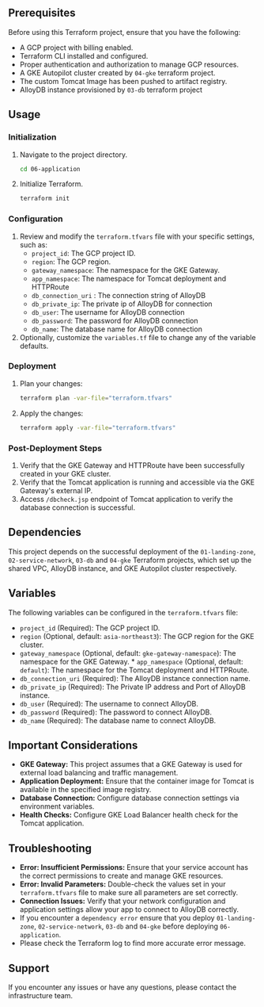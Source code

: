 
## Prerequisites

Before using this Terraform project, ensure that you have the following:

*   A GCP project with billing enabled.
*   Terraform CLI installed and configured.
*   Proper authentication and authorization to manage GCP resources.
*   A GKE Autopilot cluster created by `04-gke` terraform project.
*  The custom Tomcat Image has been pushed to artifact registry.
* AlloyDB instance provisioned by `03-db` terraform project

## Usage

### Initialization

1.  Navigate to the project directory.
    ```bash
    cd 06-application
    ```
2.  Initialize Terraform.
    ```bash
    terraform init
    ```

### Configuration

1.  Review and modify the `terraform.tfvars` file with your specific settings, such as:
    *   `project_id`: The GCP project ID.
    *   `region`: The GCP region.
    *   `gateway_namespace`: The namespace for the GKE Gateway.
     *  `app_namespace`: The namespace for Tomcat deployment and HTTPRoute
    * `db_connection_uri` : The connection string of AlloyDB
    * `db_private_ip`: The private ip of AlloyDB for connection
    *  `db_user`: The username for AlloyDB connection
    *  `db_password`: The password for AlloyDB connection
    * `db_name`: The database name for AlloyDB connection
2.  Optionally, customize the `variables.tf` file to change any of the variable defaults.

### Deployment

1.  Plan your changes:
    ```bash
    terraform plan -var-file="terraform.tfvars"
    ```
2.  Apply the changes:
    ```bash
    terraform apply -var-file="terraform.tfvars"
    ```

### Post-Deployment Steps

1.  Verify that the GKE Gateway and HTTPRoute have been successfully created in your GKE cluster.
2.  Verify that the Tomcat application is running and accessible via the GKE Gateway's external IP.
3.  Access `/dbcheck.jsp` endpoint of Tomcat application to verify the database connection is successful.

## Dependencies

This project depends on the successful deployment of the `01-landing-zone`, `02-service-network`, `03-db` and `04-gke` Terraform projects, which set up the shared VPC, AlloyDB instance, and GKE Autopilot cluster respectively.

## Variables

The following variables can be configured in the `terraform.tfvars` file:

*   `project_id` (Required): The GCP project ID.
*    `region` (Optional, default: `asia-northeast3`): The GCP region for the GKE cluster.
*    `gateway_namespace` (Optional, default: `gke-gateway-namespace`): The namespace for the GKE Gateway.
    *   `app_namespace` (Optional, default: `default`): The namespace for the Tomcat deployment and HTTPRoute.
* `db_connection_uri` (Required): The AlloyDB instance connection name.
*  `db_private_ip` (Required): The Private IP address and Port of AlloyDB instance.
*   `db_user` (Required): The username to connect AlloyDB.
*  `db_password` (Required): The password to connect AlloyDB.
*    `db_name` (Required): The database name to connect AlloyDB.

## Important Considerations

*   **GKE Gateway:** This project assumes that a GKE Gateway is used for external load balancing and traffic management.
*   **Application Deployment:** Ensure that the container image for Tomcat is available in the specified image registry.
*   **Database Connection:** Configure database connection settings via environment variables.
*   **Health Checks:** Configure GKE Load Balancer health check for the Tomcat application.

## Troubleshooting

*   **Error: Insufficient Permissions:** Ensure that your service account has the correct permissions to create and manage GKE resources.
*   **Error: Invalid Parameters:** Double-check the values set in your `terraform.tfvars` file to make sure all parameters are set correctly.
*   **Connection Issues:** Verify that your network configuration and application settings allow your app to connect to AlloyDB correctly.
 * If you encounter a `dependency error` ensure that you deploy `01-landing-zone`, `02-service-network`, `03-db` and `04-gke` before deploying `06-application`.
* Please check the Terraform log to find more accurate error message.

## Support

If you encounter any issues or have any questions, please contact the infrastructure team.